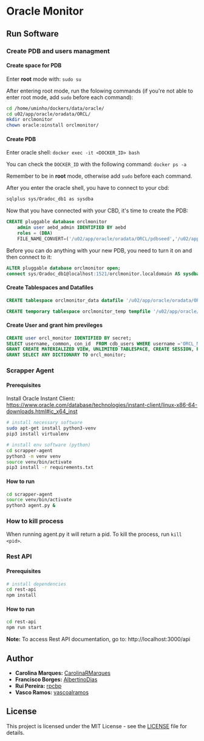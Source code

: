 # Oracle Monitor

## Run Software

### Create PDB and users managment

#### Create space for PDB

Enter **root** mode with: `sudo su`

After entering root mode, run the folowing commands (if you're not able to enter root mode, add `sudo` before each command):

```bash
cd /home/uminho/dockers/data/oracle/
cd u02/app/oracle/oradata/ORCL/
mkdir orclmonitor
chown oracle:oinstall orclmonitor/
```

#### Create PDB

Enter oracle shell: `docker exec -it <DOCKER_ID> bash`

You can check the `DOCKER_ID` with the following command: `docker ps -a`

Remember to be in **root** mode, otherwise add `sudo` before each command.

After you enter the oracle shell, you have to connect to your cbd:

```bash
sqlplus sys/Oradoc_db1 as sysdba
```

Now that you have connected with your CBD, it's time to create the PDB:

```sql
CREATE pluggable database orclmonitor
	admin user aebd_admin IDENTIFIED BY aebd
	roles = (DBA)
    FILE_NAME_CONVERT=('/u02/app/oracle/oradata/ORCL/pdbseed','/u02/app/oracle/oradata/ORCL/orclmonitor');
```

Before you can do anything with your new PDB, you need to turn it on and then connect to it:

```sql
ALTER pluggable database orclmonitor open;
connect sys/Oradoc_db1@localhost:1521/orclmonitor.localdomain AS sysdba
```

#### Create Tablespaces and Datafiles

```sql
CREATE tablespace orclmonitor_data datafile '/u02/app/oracle/oradata/ORCL/orclmonitor/permmonitor01.dbf' SIZE 10M AUTOEXTEND ON;

CREATE temporary tablespace orclmonitor_temp tempfile '/u02/app/oracle/oradata/ORCL/orclmonitor/tempmonitor01.dbf' SIZE 10M AUTOEXTEND ON;
```

#### Create User and grant him previleges

```sql
CREATE user orcl_monitor IDENTIFIED BY secret;
SELECT username, common, con_id  FROM cdb_users WHERE username ='ORCL_MONITOR';
GRANT CREATE MATERIALIZED VIEW, UNLIMITED TABLESPACE, CREATE SESSION, RESOURCE, ALTER ANY MATERIALIZED VIEW, DROP ANY MATERIALIZED VIEW, DROP ANY VIEW, CREATE ANY VIEW TO orcl_monitor;
GRANT SELECT ANY DICTIONARY TO orcl_monitor;
```

### Scrapper Agent

#### Prerequisites

Install Oracle Instant Client: https://www.oracle.com/database/technologies/instant-client/linux-x86-64-downloads.html#ic_x64_inst

```bash
# install necessary software
sudo apt-get install python3-venv
pip3 install virtualenv

# install env software (python)
cd scrapper-agent
python3 -m venv venv
source venv/bin/activate
pip3 install -r requirements.txt
```

#### How to run

```bash
cd scrapper-agent
source venv/bin/activate
python3 agent.py &
```

### How to kill process

When running agent.py it will return a pid. To kill the process, run `kill <pid>`.

### Rest API

#### Prerequisites

```bash
# install dependencies
cd rest-api
npm install
```

#### How to run

```bash
cd rest-api
npm run start
```

**Note:** To access Rest API documentation, go to: http://localhost:3000/api

## Author

-   **Carolina Marques:** [CarolinaRMarques](https://github.com/CarolinaRMarques)
-   **Francisco Borges:** [AlbertinoDias](https://github.com/AlbertinoDias)
-   **Rui Pereira:** [rpcbp](https://github.com/rpcbp)
-   **Vasco Ramos:** [vascoalramos](https://vascoalramos.me)

## License

This project is licensed under the MIT License - see the [LICENSE](LICENSE) file for details.

